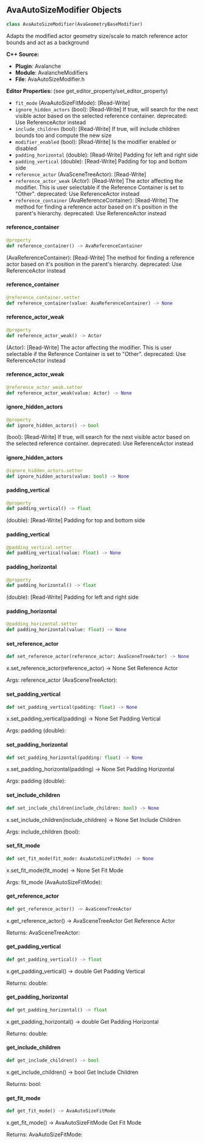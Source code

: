 ## AvaAutoSizeModifier Objects

```python
class AvaAutoSizeModifier(AvaGeometryBaseModifier)
```

Adapts the modified actor geometry size/scale to match reference actor bounds and act as a background

**C++ Source:**

- **Plugin**: Avalanche
- **Module**: AvalancheModifiers
- **File**: AvaAutoSizeModifier.h

**Editor Properties:** (see get_editor_property/set_editor_property)

- ``fit_mode`` (AvaAutoSizeFitMode):  [Read-Write]
- ``ignore_hidden_actors`` (bool):  [Read-Write] If true, will search for the next visible actor based on the selected reference container.
  deprecated: Use ReferenceActor instead
- ``include_children`` (bool):  [Read-Write] If true, will include children bounds too and compute the new size
- ``modifier_enabled`` (bool):  [Read-Write] Is the modifier enabled or disabled
- ``padding_horizontal`` (double):  [Read-Write] Padding for left and right side
- ``padding_vertical`` (double):  [Read-Write] Padding for top and bottom side
- ``reference_actor`` (AvaSceneTreeActor):  [Read-Write]
- ``reference_actor_weak`` (Actor):  [Read-Write] The actor affecting the modifier. This is user selectable if the Reference Container is set to "Other".
  deprecated: Use ReferenceActor instead
- ``reference_container`` (AvaReferenceContainer):  [Read-Write] The method for finding a reference actor based on it's position in the parent's hierarchy.
  deprecated: Use ReferenceActor instead

<a id="unreal.AvaAutoSizeModifier.reference_container"></a>

#### reference_container

```python
@property
def reference_container() -> AvaReferenceContainer
```

(AvaReferenceContainer):  [Read-Write] The method for finding a reference actor based on it's position in the parent's hierarchy.
deprecated: Use ReferenceActor instead

<a id="unreal.AvaAutoSizeModifier.reference_container"></a>

#### reference_container

```python
@reference_container.setter
def reference_container(value: AvaReferenceContainer) -> None
```

<a id="unreal.AvaAutoSizeModifier.reference_actor_weak"></a>

#### reference_actor_weak

```python
@property
def reference_actor_weak() -> Actor
```

(Actor):  [Read-Write] The actor affecting the modifier. This is user selectable if the Reference Container is set to "Other".
deprecated: Use ReferenceActor instead

<a id="unreal.AvaAutoSizeModifier.reference_actor_weak"></a>

#### reference_actor_weak

```python
@reference_actor_weak.setter
def reference_actor_weak(value: Actor) -> None
```

<a id="unreal.AvaAutoSizeModifier.ignore_hidden_actors"></a>

#### ignore_hidden_actors

```python
@property
def ignore_hidden_actors() -> bool
```

(bool):  [Read-Write] If true, will search for the next visible actor based on the selected reference container.
deprecated: Use ReferenceActor instead

<a id="unreal.AvaAutoSizeModifier.ignore_hidden_actors"></a>

#### ignore_hidden_actors

```python
@ignore_hidden_actors.setter
def ignore_hidden_actors(value: bool) -> None
```

<a id="unreal.AvaAutoSizeModifier.padding_vertical"></a>

#### padding_vertical

```python
@property
def padding_vertical() -> float
```

(double):  [Read-Write] Padding for top and bottom side

<a id="unreal.AvaAutoSizeModifier.padding_vertical"></a>

#### padding_vertical

```python
@padding_vertical.setter
def padding_vertical(value: float) -> None
```

<a id="unreal.AvaAutoSizeModifier.padding_horizontal"></a>

#### padding_horizontal

```python
@property
def padding_horizontal() -> float
```

(double):  [Read-Write] Padding for left and right side

<a id="unreal.AvaAutoSizeModifier.padding_horizontal"></a>

#### padding_horizontal

```python
@padding_horizontal.setter
def padding_horizontal(value: float) -> None
```

<a id="unreal.AvaAutoSizeModifier.set_reference_actor"></a>

#### set_reference_actor

```python
def set_reference_actor(reference_actor: AvaSceneTreeActor) -> None
```

x.set_reference_actor(reference_actor) -> None
Set Reference Actor

Args:
    reference_actor (AvaSceneTreeActor):

<a id="unreal.AvaAutoSizeModifier.set_padding_vertical"></a>

#### set_padding_vertical

```python
def set_padding_vertical(padding: float) -> None
```

x.set_padding_vertical(padding) -> None
Set Padding Vertical

Args:
    padding (double):

<a id="unreal.AvaAutoSizeModifier.set_padding_horizontal"></a>

#### set_padding_horizontal

```python
def set_padding_horizontal(padding: float) -> None
```

x.set_padding_horizontal(padding) -> None
Set Padding Horizontal

Args:
    padding (double):

<a id="unreal.AvaAutoSizeModifier.set_include_children"></a>

#### set_include_children

```python
def set_include_children(include_children: bool) -> None
```

x.set_include_children(include_children) -> None
Set Include Children

Args:
    include_children (bool):

<a id="unreal.AvaAutoSizeModifier.set_fit_mode"></a>

#### set_fit_mode

```python
def set_fit_mode(fit_mode: AvaAutoSizeFitMode) -> None
```

x.set_fit_mode(fit_mode) -> None
Set Fit Mode

Args:
    fit_mode (AvaAutoSizeFitMode):

<a id="unreal.AvaAutoSizeModifier.get_reference_actor"></a>

#### get_reference_actor

```python
def get_reference_actor() -> AvaSceneTreeActor
```

x.get_reference_actor() -> AvaSceneTreeActor
Get Reference Actor

Returns:
    AvaSceneTreeActor:

<a id="unreal.AvaAutoSizeModifier.get_padding_vertical"></a>

#### get_padding_vertical

```python
def get_padding_vertical() -> float
```

x.get_padding_vertical() -> double
Get Padding Vertical

Returns:
    double:

<a id="unreal.AvaAutoSizeModifier.get_padding_horizontal"></a>

#### get_padding_horizontal

```python
def get_padding_horizontal() -> float
```

x.get_padding_horizontal() -> double
Get Padding Horizontal

Returns:
    double:

<a id="unreal.AvaAutoSizeModifier.get_include_children"></a>

#### get_include_children

```python
def get_include_children() -> bool
```

x.get_include_children() -> bool
Get Include Children

Returns:
    bool:

<a id="unreal.AvaAutoSizeModifier.get_fit_mode"></a>

#### get_fit_mode

```python
def get_fit_mode() -> AvaAutoSizeFitMode
```

x.get_fit_mode() -> AvaAutoSizeFitMode
Get Fit Mode

Returns:
    AvaAutoSizeFitMode:

<a id="unreal.AvaContentBackgroundModifier"></a>